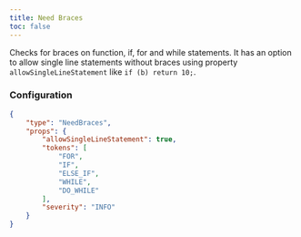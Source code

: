 ```yaml
---
title: Need Braces
toc: false
---
```


Checks for braces on function, if, for and while statements. It has an option to allow single line statements without braces using property `allowSingleLineStatement` like `if (b) return 10;`.

### Configuration

```json
{
    "type": "NeedBraces",
    "props": {
        "allowSingleLineStatement": true,
        "tokens": [
            "FOR",
            "IF",
            "ELSE_IF",
            "WHILE",
            "DO_WHILE"
        ],
        "severity": "INFO"
    }
}
```